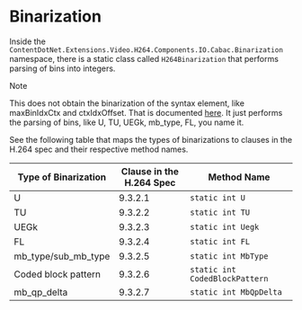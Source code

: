 ﻿# Binarization
Inside the `ContentDotNet.Extensions.Video.H264.Components.IO.Cabac.Binarization` namespace, there is a static class called `H264Binarization` that performs parsing of bins into integers.

> [!NOTE]
> This does not obtain the binarization of the syntax element, like maxBinIdxCtx and ctxIdxOffset. That is documented [here](ctxidx-model.md). It just performs the parsing of bins, like U, TU, UEGk,
> mb_type, FL, you name it.

See the following table that maps the types of binarizations to clauses in the H.264 spec and their
respective method names.

| Type of Binarization | Clause in the H.264 Spec | Method Name |
| -------------------- | ------------------------ | ----------- |
| U | 9.3.2.1 | `static int U` |
| TU | 9.3.2.2 | `static int TU` |
| UEGk | 9.3.2.3 | `static int Uegk` |
| FL | 9.3.2.4 | `static int FL` |
| mb_type/sub_mb_type | 9.3.2.5 | `static int MbType` |
| Coded block pattern | 9.3.2.6 | `static int CodedBlockPattern` |
| mb_qp_delta | 9.3.2.7 | `static int MbQpDelta` |
